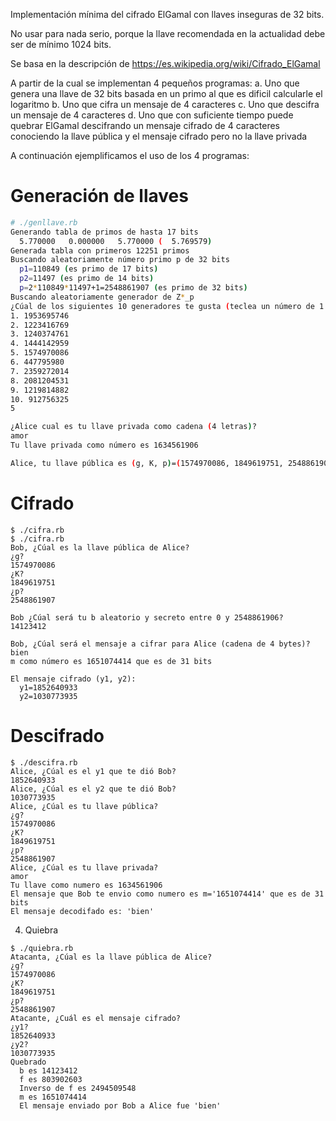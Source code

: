 Implementación mínima del cifrado ElGamal con llaves inseguras de 32 bits.


No usar para nada serio, porque la llave recomendada en la actualidad
debe ser de mínimo 1024 bits.

Se basa en la descripción de <https://es.wikipedia.org/wiki/Cifrado_ElGamal>

A partir de la cual se implementan 4 pequeños programas:
a. Uno que genera una llave de 32 bits basada en un primo al que es dificil calcularle el logaritmo
b. Uno que cifra un mensaje de 4 caracteres
c. Uno que descifra un mensaje de 4 caracteres
d. Uno que con suficiente tiempo puede quebrar ElGamal descifrando un mensaje cifrado de 4 caracteres
   conociendo la llave pública y el mensaje cifrado pero no la llave privada


A continuación ejemplificamos el uso de los 4 programas:

# Generación de llaves

```sh
# ./genllave.rb
Generando tabla de primos de hasta 17 bits
  5.770000   0.000000   5.770000 (  5.769579)
Generada tabla con primeros 12251 primos 
Buscando aleatoriamente número primo p de 32 bits
  p1=110849 (es primo de 17 bits)
  p2=11497 (es primo de 14 bits)
  p=2*110849*11497+1=2548861907 (es primo de 32 bits)
Buscando aleatoriamente generador de Z*_p
¿Cúal de los siguientes 10 generadores te gusta (teclea un número de 1 a 10)?
1. 1953695746
2. 1223416769
3. 1240374761
4. 1444142959
5. 1574970086
6. 447795980
7. 2359272014
8. 2081204531
9. 1219814882
10. 912756325
5

¿Alice cual es tu llave privada como cadena (4 letras)?
amor
Tu llave privada como número es 1634561906

Alice, tu llave pública es (g, K, p)=(1574970086, 1849619751, 2548861907)
```

# Cifrado

```
$ ./cifra.rb
$ ./cifra.rb
Bob, ¿Cúal es la llave pública de Alice?
¿g? 
1574970086
¿K? 
1849619751
¿p? 
2548861907

Bob ¿Cúal será tu b aleatorio y secreto entre 0 y 2548861906?
14123412

Bob, ¿Cúal será el mensaje a cifrar para Alice (cadena de 4 bytes)?
bien
m como número es 1651074414 que es de 31 bits

El mensaje cifrado (y1, y2):
  y1=1852640933
  y2=1030773935
```

# Descifrado

```
$ ./descifra.rb
Alice, ¿Cúal es el y1 que te dió Bob?
1852640933
Alice, ¿Cúal es el y2 que te dió Bob?
1030773935
Alice, ¿Cúal es tu llave pública?
¿g? 
1574970086
¿K? 
1849619751
¿p? 
2548861907
Alice, ¿Cúal es tu llave privada?
amor
Tu llave como numero es 1634561906
El mensaje que Bob te envio como numero es m='1651074414' que es de 31 bits
El mensaje decodifado es: 'bien'
```

4. Quiebra 

```
$ ./quiebra.rb
Atacanta, ¿Cúal es la llave pública de Alice?
¿g?
1574970086
¿K?
1849619751
¿p?
2548861907
Atacante, ¿Cuál es el mensaje cifrado?
¿y1?
1852640933      
¿y2?
1030773935
Quebrado
  b es 14123412
  f es 803902603
  Inverso de f es 2494509548
  m es 1651074414
  El mensaje enviado por Bob a Alice fue 'bien'
```

